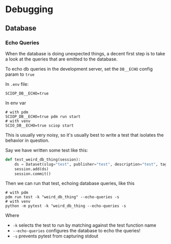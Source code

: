 # Debugging

## Database

### Echo Queries

When the database is doing unexpected things,
a decent first step is to take a look at the queries that are emitted to the database.

To echo db queries in the development server, set the `DB__ECHO` config param to `true`

In `.env` file:

```env
SCIOP_DB__ECHO=true
```

In env var

```shell
# with pdm
SCIOP_DB__ECHO=true pdm run start
# with venv
SCIO_DB__ECHO=true sciop start 
```

This is usually very noisy, 
so it's usually best to write a test that isolates the behavior in question.

Say we have written some test like this:

```python
def test_weird_db_thing(session):
    ds = Dataset(slug="test", publisher="test", description="test", tags=["1", "2"])
    session.add(ds)
    session.commit()    
```

Then we can run that test, echoing database queries, like this

```shell
# with pdm
pdm run test -k "weird_db_thing" --echo-queries -s
# with venv
python -m pytest -k "weird_db_thing --echo-queries -s
```

Where

- `-k` selects the test to run by matching against the test function name
- `--echo-queries` configures the database to echo the queries!
- `-s` prevents pytest from capturing stdout



